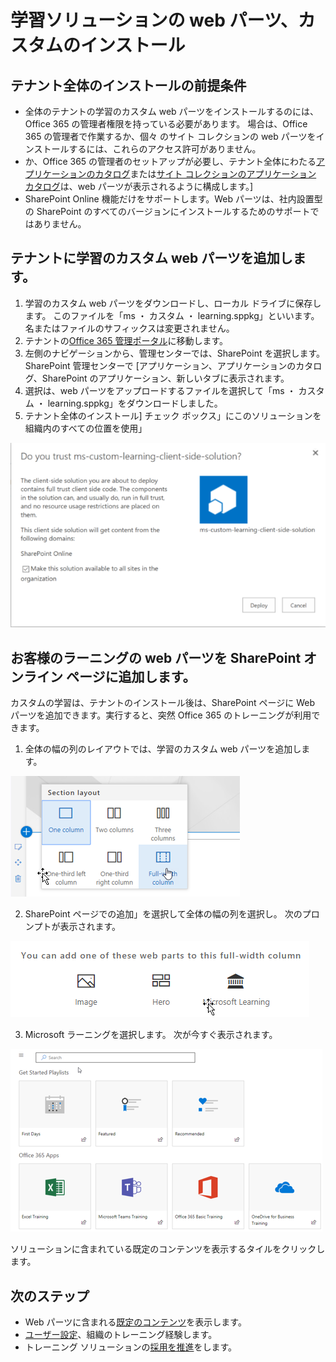 # <a name="installing-the-custom-learning-solution-webpart"></a>学習ソリューションの web パーツ、カスタムのインストール

## <a name="prerequisites-for-a-tenant-wide-installation"></a>テナント全体のインストールの前提条件

- 全体のテナントの学習のカスタム web パーツをインストールするのには、Office 365 の管理者権限を持っている必要があります。 場合は、Office 365 の管理者で作業するか、個々 のサイト コレクションの web パーツをインストールするには、これらのアクセス許可がありません。
- か、Office 365 の管理者のセットアップが必要し、テナント全体にわたる[アプリケーションのカタログ](https://docs.microsoft.com/en-us/sharepoint/dev/spfx/set-up-your-developer-tenant)または[サイト コレクションのアプリケーション カタログ](https://docs.microsoft.com/en-us/sharepoint/dev/general-development/site-collection-app-catalog)は、web パーツが表示されるように構成します。]
- SharePoint Online 機能だけをサポートします。Web パーツは、社内設置型の SharePoint のすべてのバージョンにインストールするためのサポートではありません。

## <a name="add-the-custom-learning-webpart-to-your-tenant"></a>テナントに学習のカスタム web パーツを追加します。 

1. 学習のカスタム web パーツをダウンロードし、ローカル ドライブに保存します。 このファイルを「ms ・ カスタム ・ learning.sppkg」といいます。 名またはファイルのサフィックスは変更されません。 
2. テナントの[Office 365 管理ポータル](https://admin.microsoft.com/AdminPortal/Home#/homepage)に移動します。
3. 左側のナビゲーションから、管理センターでは、SharePoint を選択します。SharePoint 管理センターで [アプリケーション、アプリケーションのカタログ、SharePoint のアプリケーション、新しいタブに表示されます。 
4. 選択は、web パーツをアップロードするファイルを選択して「ms ・ カスタム ・ learning.sppkg」をダウンロードしました。
5. テナント全体のインストール] チェック ボックス」にこのソリューションを組織内のすべての位置を使用」  

![ソリューションを導入します。](media/trustapp_sm.png)


## <a name="add-the-customer-learning-webpart-to-a-sharepoint-online-page"></a>お客様のラーニングの web パーツを SharePoint オンライン ページに追加します。

カスタムの学習は、テナントのインストール後は、SharePoint ページに Web パーツを追加できます。実行すると、突然 Office 365 のトレーニングが利用できます。 

1. 全体の幅の列のレイアウトでは、学習のカスタム web パーツを追加します。

![SharePoint ページのレイアウト](media/clo365fullcolumnwidth.png)

2. SharePoint ページでの追加」を選択して全体の幅の列を選択し。 次のプロンプトが表示されます。

![AddWebpart](media/clo365addfullwidthwebpart.png)

3. Microsoft ラーニングを選択します。 次が今すぐ表示されます。 

![カスタムの web パーツを学習します。](media/clo365addwebpart.png)

 ソリューションに含まれている既定のコンテンツを表示するタイルをクリックします。  

## <a name="next-steps"></a>次のステップ
- Web パーツに含まれる[既定のコンテンツ](webpartcontent.md)を表示します。
- [ユーザー設定](customization.md)、組織のトレーニング経験します。
- トレーニング ソリューションの[採用を推進](driveadoption.md)をします。

